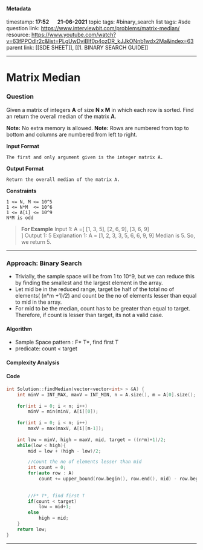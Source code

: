 #### Metadata

timestamp: **17:52**  &emsp;  **21-06-2021**
topic tags: #binary_search 
list tags: #sde 
question link: https://www.interviewbit.com/problems/matrix-median/
resource: https://www.youtube.com/watch?v=63fPPOdIr2c&list=PLgUwDviBIf0p4ozDR_kJJkONnb1wdx2Ma&index=63
parent link: [[SDE SHEET]], [[1. BINARY SEARCH GUIDE]]

---

# Matrix Median

### Question

Given a matrix of integers **A** of size **N x M** in which each row is sorted.
Find an return the overall median of the matrix **A**.

**Note:** No extra memory is allowed.
**Note:** Rows are numbered from top to bottom and columns are numbered from left to right.

  
**Input Format**

```
The first and only argument given is the integer matrix A.
```

**Output Format**

```
Return the overall median of the matrix A.
```

**Constraints**

```
1 <= N, M <= 10^5
1 <= N*M  <= 10^6
1 <= A[i] <= 10^9
N*M is odd
```


>**For Example**
Input 1:
A =[
[1, 3, 5],
[2, 6, 9],
[3, 6, 9]  
]
Output 1: 5
Explanation 1: A = [1, 2, 3, 3, 5, 6, 6, 9, 9] Median is 5. So, we return 5.

---


### Approach: Binary Search

- Trivially, the sample space will be from 1 to 10^9, but we can reduce this by finding the smallest and the largest element in the array.
- Let mid be in the reduced range, target be half of the total no of elements( (n\*m +1)/2) and count be the no of elements lesser than equal to mid in the array.
- For mid to be the median, count has to be greater than equal to target. Therefore, if count is lesser than target, its not a valid case.


#### Algorithm

- Sample Space pattern : F\* T\*, find first T
- predicate: count < target
#### Complexity Analysis

#### Code

``` cpp
int Solution::findMedian(vector<vector<int> > &A) {
    int minV = INT_MAX, maxV = INT_MIN, n = A.size(), m = A[0].size();
    
    for(int i = 0; i < n; i++)
        minV = min(minV, A[i][0]);
    
    for(int i = 0; i < n; i++)
        maxV = max(maxV, A[i][m-1]);
        
    int low = minV, high = maxV, mid, target = ((n*m)+1)/2;
    while(low < high){
        mid = low + (high - low)/2;

        //Count the no of elements lesser than mid
        int count = 0;
        for(auto row : A)
            count += upper_bound(row.begin(), row.end(), mid) - row.begin();
		
		
		//F* T*, find first T
        if(count < target)
            low = mid+1;
        else 
            high = mid;
    }
    return low;
}


```

---


